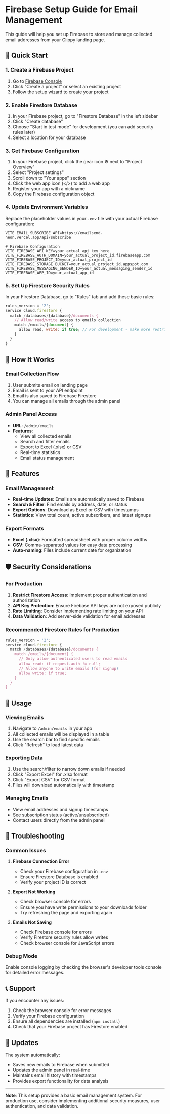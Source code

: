 # Firebase Setup Guide for Email Management

This guide will help you set up Firebase to store and manage collected email addresses from your Clippy landing page.

## 🚀 Quick Start

### 1. Create a Firebase Project

1. Go to [Firebase Console](https://console.firebase.google.com/)
2. Click "Create a project" or select an existing project
3. Follow the setup wizard to create your project

### 2. Enable Firestore Database

1. In your Firebase project, go to "Firestore Database" in the left sidebar
2. Click "Create database"
3. Choose "Start in test mode" for development (you can add security rules later)
4. Select a location for your database

### 3. Get Firebase Configuration

1. In your Firebase project, click the gear icon ⚙️ next to "Project Overview"
2. Select "Project settings"
3. Scroll down to "Your apps" section
4. Click the web app icon (</>) to add a web app
5. Register your app with a nickname
6. Copy the Firebase configuration object

### 4. Update Environment Variables

Replace the placeholder values in your `.env` file with your actual Firebase configuration:

```env
VITE_EMAIL_SUBSCRIBE_API=https://emailsend-neon.vercel.app/api/subscribe

# Firebase Configuration
VITE_FIREBASE_API_KEY=your_actual_api_key_here
VITE_FIREBASE_AUTH_DOMAIN=your_actual_project_id.firebaseapp.com
VITE_FIREBASE_PROJECT_ID=your_actual_project_id
VITE_FIREBASE_STORAGE_BUCKET=your_actual_project_id.appspot.com
VITE_FIREBASE_MESSAGING_SENDER_ID=your_actual_messaging_sender_id
VITE_FIREBASE_APP_ID=your_actual_app_id
```

### 5. Set Up Firestore Security Rules

In your Firestore Database, go to "Rules" tab and add these basic rules:

```javascript
rules_version = '2';
service cloud.firestore {
  match /databases/{database}/documents {
    // Allow read/write access to emails collection
    match /emails/{document} {
      allow read, write: if true; // For development - make more restrictive for production
    }
  }
}
```

## 📧 How It Works

### Email Collection Flow

1. User submits email on landing page
2. Email is sent to your API endpoint
3. Email is also saved to Firebase Firestore
4. You can manage all emails through the admin panel

### Admin Panel Access

- **URL**: `/admin/emails`
- **Features**:
  - View all collected emails
  - Search and filter emails
  - Export to Excel (.xlsx) or CSV
  - Real-time statistics
  - Email status management

## 🔧 Features

### Email Management

- **Real-time Updates**: Emails are automatically saved to Firebase
- **Search & Filter**: Find emails by address, date, or status
- **Export Options**: Download as Excel or CSV with timestamps
- **Statistics**: View total count, active subscribers, and latest signups

### Export Formats

- **Excel (.xlsx)**: Formatted spreadsheet with proper column widths
- **CSV**: Comma-separated values for easy data processing
- **Auto-naming**: Files include current date for organization

## 🛡️ Security Considerations

### For Production

1. **Restrict Firestore Access**: Implement proper authentication and authorization
2. **API Key Protection**: Ensure Firebase API keys are not exposed publicly
3. **Rate Limiting**: Consider implementing rate limiting on your API
4. **Data Validation**: Add server-side validation for email addresses

### Recommended Firestore Rules for Production

```javascript
rules_version = '2';
service cloud.firestore {
  match /databases/{database}/documents {
    match /emails/{document} {
      // Only allow authenticated users to read emails
      allow read: if request.auth != null;
      // Allow anyone to write emails (for signup)
      allow write: if true;
    }
  }
}
```

## 📱 Usage

### Viewing Emails

1. Navigate to `/admin/emails` in your app
2. All collected emails will be displayed in a table
3. Use the search bar to find specific emails
4. Click "Refresh" to load latest data

### Exporting Data

1. Use the search/filter to narrow down emails if needed
2. Click "Export Excel" for .xlsx format
3. Click "Export CSV" for CSV format
4. Files will download automatically with timestamp

### Managing Emails

- View email addresses and signup timestamps
- See subscription status (active/unsubscribed)
- Contact users directly from the admin panel

## 🚨 Troubleshooting

### Common Issues

1. **Firebase Connection Error**

   - Check your Firebase configuration in `.env`
   - Ensure Firestore Database is enabled
   - Verify your project ID is correct

2. **Export Not Working**

   - Check browser console for errors
   - Ensure you have write permissions to your downloads folder
   - Try refreshing the page and exporting again

3. **Emails Not Saving**
   - Check Firebase console for errors
   - Verify Firestore security rules allow writes
   - Check browser console for JavaScript errors

### Debug Mode

Enable console logging by checking the browser's developer tools console for detailed error messages.

## 📞 Support

If you encounter any issues:

1. Check the browser console for error messages
2. Verify your Firebase configuration
3. Ensure all dependencies are installed (`npm install`)
4. Check that your Firebase project has Firestore enabled

## 🔄 Updates

The system automatically:

- Saves new emails to Firebase when submitted
- Updates the admin panel in real-time
- Maintains email history with timestamps
- Provides export functionality for data analysis

---

**Note**: This setup provides a basic email management system. For production use, consider implementing additional security measures, user authentication, and data validation.
